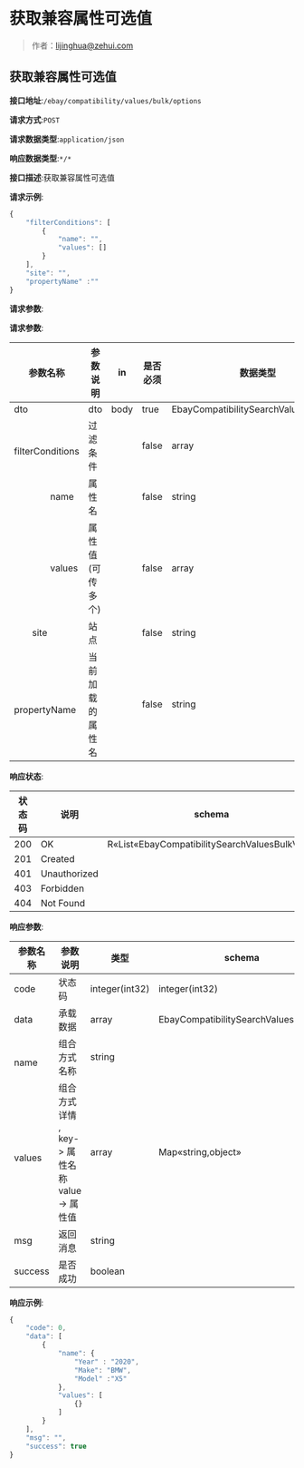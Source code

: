 # 获取兼容属性可选值

> 作者：lijinghua@zehui.com

## 获取兼容属性可选值


**接口地址**:`/ebay/compatibility/values/bulk/options`


**请求方式**:`POST`


**请求数据类型**:`application/json`


**响应数据类型**:`*/*`


**接口描述**:获取兼容属性可选值


**请求示例**:


```javascript
{
	"filterConditions": [
		{
			"name": "",
			"values": []
		}
	],
	"site": "",
	"propertyName" :""
}
```


**请求参数**:


**请求参数**:


| 参数名称 | 参数说明 | in    | 是否必须 | 数据类型 | schema |
| -------- | -------- | ----- | -------- | -------- | ------ |
|dto|dto|body|true|EbayCompatibilitySearchValuesBulkDTO|EbayCompatibilitySearchValuesBulkDTO|
|&emsp;&emsp;filterConditions|过滤条件||false|array|FilterCondition|
|&emsp;&emsp;&emsp;&emsp;name|属性名||false|string||
|&emsp;&emsp;&emsp;&emsp;values|属性值(可传多个)||false|array|string|
|&emsp;&emsp;site|站点||false|string||
|&emsp;&emsp;propertyName|当前加载的属性名||false|string|||


**响应状态**:


| 状态码 | 说明 | schema |
| -------- | -------- | ----- | 
|200|OK|R«List«EbayCompatibilitySearchValuesBulkVO»»|
|201|Created||
|401|Unauthorized||
|403|Forbidden||
|404|Not Found|||


**响应参数**:


| 参数名称 | 参数说明 | 类型 | schema |
| -------- | -------- | ----- |----- | 
|code|状态码|integer(int32)|integer(int32)|
|data|承载数据|array|EbayCompatibilitySearchValuesBulkVO|
|&emsp;&emsp;name|组合方式名称|string||
|&emsp;&emsp;values|组合方式详情 , key-> 属性名称 value -> 属性值|array|Map«string,object»|
|msg|返回消息|string||
|success|是否成功|boolean|||


**响应示例**:
```javascript
{
	"code": 0,
	"data": [
		{
			"name": {
				"Year" : "2020",
				"Make": "BMW",
				"Model" :"X5"
			},
			"values": [
				{}
			]
		}
	],
	"msg": "",
	"success": true
}
```